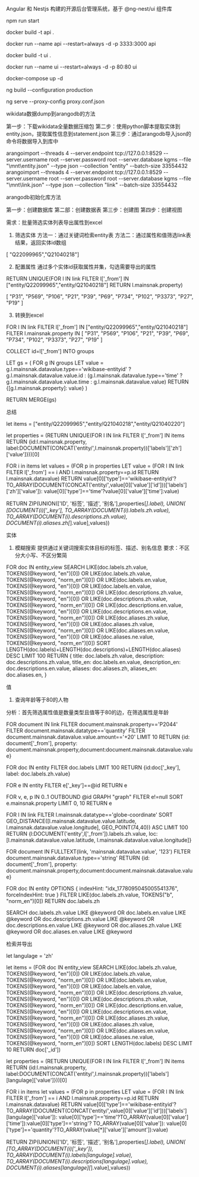 Angular 和 Nestjs 构建的开源后台管理系统，基于 @ng-nest/ui 组件库


npm run start

docker build -t api .

docker run --name api --restart=always -d -p 3333:3000 api


docker build -t ui .


docker run --name ui  --restart=always -d -p 80:80 ui

docker-compose up -d


ng build --configuration production

ng serve --proxy-config proxy.conf.json


wikidata数据dump到arangodb的方法

第一步：下载wikidata全量数据压缩包
第二步：使用python脚本提取实体到entity.json，提取属性信息到statement.json
第三步：通过arangodb导入json的命令将数据导入到库中

arangoimport --threads 4  --server.endpoint tcp://127.0.0.1:8529 --server.username root --server.password root --server.database kgms --file "\mnt\entity.json" --type json --collection "entity" --batch-size 33554432
arangoimport --threads 4  --server.endpoint tcp://127.0.0.1:8529 --server.username root --server.password root --server.database kgms --file "\mnt\link.json" --type json --collection "link" --batch-size 33554432





arangodb初始化库方法

第一步：创建数据库
第二部：创建数据表
第三步：创建图
第四步：创建视图





需求：批量筛选实体列表导出属性到excel

1. 筛选实体
方法一：通过关键词检索entity表
方法二：通过属性和值筛选link表
结果，返回实体id数组

[ "Q22099965","Q21040218"]

2. 配置属性
通过多个实体id获取属性并集，勾选需要导出的属性

RETURN UNIQUE(FOR l IN link
FILTER l['_from'] IN ["entity/Q22099965","entity/Q21040218"]
RETURN l.mainsnak.property)


[
    "P31",
    "P569",
    "P106",
    "P21",
    "P39",
    "P69",
    "P734",
    "P102",
    "P3373",
    "P27",
    "P19"
]

3. 转换到excel



FOR l IN link
FILTER l['_from'] IN ["entity/Q22099965","entity/Q21040218"]
FILTER l.mainsnak.property IN [
    "P31",
    "P569",
    "P106",
    "P21",
    "P39",
    "P69",
    "P734",
    "P102",
    "P3373",
    "P27",
    "P19"
]

COLLECT id=l['_from']  INTO groups

LET gs = (
    FOR g IN groups
    LET value = g.l.mainsnak.datavalue.type=='wikibase-entityid' ? g.l.mainsnak.datavalue.value.id : (g.l.mainsnak.datavalue.type=='time' ? g.l.mainsnak.datavalue.value.time : g.l.mainsnak.datavalue.value)
    RETURN {[g.l.mainsnak.property]: value}
)


RETURN MERGE(gs)


总结

let items = ["entity/Q22099965","entity/Q21040218","entity/Q21040220"]

let properties = (RETURN UNIQUE(FOR l IN link FILTER l['_from'] IN items RETURN {id:l.mainsnak.property, label:DOCUMENT(CONCAT('entity/',l.mainsnak.property))['labels']['zh']['value']}))[0]

FOR i in items
let values = (FOR p in properties LET value = (FOR l IN link FILTER l['_from'] == i AND l.mainsnak.property==p.id RETURN l.mainsnak.datavalue) RETURN value[0]['type']=='wikibase-entityid'? TO_ARRAY(DOCUMENT(CONCAT('entity/',value[0]['value']['id']))['labels']['zh']['value']): value[0]['type']=='time'?value[0]['value']['time']:value)

RETURN ZIP(UNION(['ID', '标签', '描述', '别名'],properties[*].label), UNION( [DOCUMENT(i)['_key'], TO_ARRAY(DOCUMENT(i).labels.zh.value), TO_ARRAY(DOCUMENT(i).descriptions.zh.value), DOCUMENT(i).aliases.zh[*].value],values))



实体

1. 模糊搜索
提供通过关键词搜索实体目标的标签、描述、别名信息
要求：不区分大小写、不区分繁简

FOR doc IN entity_view
SEARCH LIKE(doc.labels.zh.value, TOKENS(@keyword, "en")[0])
OR LIKE(doc.labels.zh.value, TOKENS(@keyword, "norm_en")[0])
OR LIKE(doc.labels.en.value, TOKENS(@keyword, "en")[0])
OR LIKE(doc.labels.en.value, TOKENS(@keyword, "norm_en")[0])
OR LIKE(doc.descriptions.zh.value, TOKENS(@keyword, "en")[0])
OR LIKE(doc.descriptions.zh.value, TOKENS(@keyword, "norm_en")[0])
OR LIKE(doc.descriptions.en.value, TOKENS(@keyword, "en")[0])
OR LIKE(doc.descriptions.en.value, TOKENS(@keyword, "norm_en")[0])
OR LIKE(doc.aliases.zh.value, TOKENS(@keyword, "en")[0])
OR LIKE(doc.aliases.zh.value, TOKENS(@keyword, "norm_en")[0])
OR LIKE(doc.aliases.en.value, TOKENS(@keyword, "en")[0])
OR LIKE(doc.aliases.ne.value, TOKENS(@keyword, "norm_en")[0])
SORT LENGTH(doc.labels)+LENGTH(doc.descriptions)+LENGTH(doc.aliases) DESC
LIMIT 100
RETURN {
    title: doc.labels.zh.value,
    description: doc.descriptions.zh.value,
    title_en: doc.labels.en.value,
    description_en: doc.descriptions.en.value,
    aliases:  doc.aliases.zh,
    aliases_en:  doc.aliases.en,
}
  


值

1. 查询年龄等于80的人物

分析：首先筛选属性值是数量类型且值等于80的边，在筛选属性是年龄


FOR document IN link
FILTER document.mainsnak.property=='P2044'
FILTER document.mainsnak.datatype=='quantity'
FILTER document.mainsnak.datavalue.value.amount=='+20'
LIMIT 10
RETURN {id: document['_from'], property: document.mainsnak.property,document:document.mainsnak.datavalue.value}





FOR doc IN entity 
FILTER doc.labels
LIMIT 100
RETURN {id:doc['_key'], label: doc.labels.zh.value}


FOR e IN entity
FILTER e['_key']==@id
RETURN e


FOR v, e, p IN 0..1 OUTBOUND @id GRAPH "graph"
FILTER e!=null
SORT e.mainsnak.property
LIMIT 0, 10
RETURN e


FOR l IN link
FILTER l.mainsnak.datatype=='globe-coordinate'
SORT  GEO_DISTANCE([l.mainsnak.datavalue.value.latitude, l.mainsnak.datavalue.value.longitude], GEO_POINT(74,40)) ASC
LIMIT 100
RETURN {l:DOCUMENT('entity',l['_from']).labels.zh.value, loc: [l.mainsnak.datavalue.value.latitude, l.mainsnak.datavalue.value.longitude]}


FOR document IN FULLTEXT(link, 'mainsnak.datavalue.value', '123') 
FILTER document.mainsnak.datavalue.type=='string'
RETURN {id: document['_from'], property: document.mainsnak.property,document:document.mainsnak.datavalue.value}


FOR doc IN entity OPTIONS { indexHint: "idx_1778095045005541376", forceIndexHint: true }
FILTER LIKE(doc.labels.zh.value, TOKENS("b", "norm_en")[0])
RETURN doc.labels.zh



SEARCH doc.labels.zh.value LIKE @keyword
OR doc.labels.en.value LIKE @keyword
OR doc.descriptions.zh.value LIKE @keyword
OR doc.descriptions.en.value LIKE @keyword
OR doc.aliases.zh.value LIKE @keyword
OR doc.aliases.en.value LIKE @keyword


检索并导出


let langulage = 'zh'

let items = (FOR doc IN entity_view
SEARCH LIKE(doc.labels.zh.value, TOKENS(@keyword, "en")[0])
OR LIKE(doc.labels.zh.value, TOKENS(@keyword, "norm_en")[0])
OR LIKE(doc.labels.en.value, TOKENS(@keyword, "en")[0])
OR LIKE(doc.labels.en.value, TOKENS(@keyword, "norm_en")[0])
OR LIKE(doc.descriptions.zh.value, TOKENS(@keyword, "en")[0])
OR LIKE(doc.descriptions.zh.value, TOKENS(@keyword, "norm_en")[0])
OR LIKE(doc.descriptions.en.value, TOKENS(@keyword, "en")[0])
OR LIKE(doc.descriptions.en.value, TOKENS(@keyword, "norm_en")[0])
OR LIKE(doc.aliases.zh.value, TOKENS(@keyword, "en")[0])
OR LIKE(doc.aliases.zh.value, TOKENS(@keyword, "norm_en")[0])
OR LIKE(doc.aliases.en.value, TOKENS(@keyword, "en")[0])
OR LIKE(doc.aliases.ne.value, TOKENS(@keyword, "norm_en")[0])
SORT LENGTH(doc.labels) DESC
LIMIT 10
RETURN doc['_id'])
  

let properties = (RETURN UNIQUE(FOR l IN link FILTER l['_from'] IN items RETURN {id:l.mainsnak.property, label:DOCUMENT(CONCAT('entity/',l.mainsnak.property))['labels'][langulage]['value']}))[0]

FOR i in items
let values = (FOR p in properties LET value = (FOR l IN link FILTER l['_from'] == i AND l.mainsnak.property==p.id RETURN l.mainsnak.datavalue) RETURN value[0]['type']=='wikibase-entityid'? TO_ARRAY(DOCUMENT(CONCAT('entity/',value[0]['value']['id']))['labels'][langulage]['value']): value[0]['type']=='time'?TO_ARRAY(value[0]['value']['time']):value[0]['type']=='string'? TO_ARRAY(value[0]['value']): value[0]['type']=='quantity'?TO_ARRAY(value[*]['value']['amount']):value)

RETURN ZIP(UNION(['ID', '标签', '描述', '别名'],properties[*].label), UNION( [TO_ARRAY(DOCUMENT(i)['_key']), TO_ARRAY(DOCUMENT(i).labels[langulage].value), TO_ARRAY(DOCUMENT(i).descriptions[langulage].value), DOCUMENT(i).aliases[langulage][*].value],values))